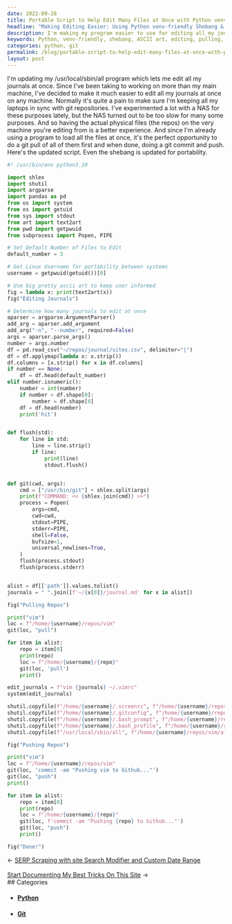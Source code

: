 ```yaml
---
date: 2022-09-28
title: Portable Script to Help Edit Many Files at Once with Python venv-friendly shebang!
headline: "Making Editing Easier: Using Python venv-friendly Shebang & ASCII Art to Edit Multiple Files Across Any Machine"
description: I'm making my program easier to use for editing all my journals across any machine. I'm using Python venv-friendly shebang to ensure portability and adding ASCII art to keep me informed. I'm going through the process of editing, pulling, editing, and pushing the repos. Come find out how I'm doing it!
keywords: Python, venv-friendly, shebang, ASCII art, editing, pulling, repos, portability, git, commit, push, journals
categories: python, git
permalink: /blog/portable-script-to-help-edit-many-files-at-once-with-python-venv-friendly-shebang/
layout: post
---
```



I'm updating my /usr/local/sbin/all program which lets me edit all my journals
at once. Since I've been taking to working on more than my main machine, I've
decided to make it much easier to edit all my journals at once on any machine.
Normally it's quite a pain to make sure I'm keeping all my laptops in sync with
git repositories. I've experimented a lot with a NAS for these purposes lately,
but the NAS turned out to be too slow for many some purposes. And so having the
actual physical files (the repos) on the very machine you're editing from is a
better experience. And since I'm already using a program to load all the files
at once, it's the perfect opportunity to do a git pull of all of them first and
when done, doing a git commit and push. Here's the updated script. Even the
shebang is updated for portability.

```python
#! /usr/bin/env python3.10

import shlex
import shutil
import argparse
import pandas as pd
from os import system
from os import getuid
from sys import stdout
from art import text2art
from pwd import getpwuid
from subprocess import Popen, PIPE

# Set Default Number of Files to Edit
default_number = 3

# Get Linux Username for portability between systems
username = getpwuid(getuid())[0]

# Use big pretty ascii art to keep user informed
fig = lambda x: print(text2art(x))
fig("Editing Journals")

# Determine how many journals to edit at once
aparser = argparse.ArgumentParser()
add_arg = aparser.add_argument
add_arg("-n", "--number", required=False)
args = aparser.parse_args()
number = args.number
df = pd.read_csv("~/repos/journal/sites.csv", delimiter="|")
df = df.applymap(lambda x: x.strip())
df.columns = [x.strip() for x in df.columns]
if number == None:
    df = df.head(default_number)
elif number.isnumeric():
    number = int(number)
    if number > df.shape[0]:
        number = df.shape[0]
    df = df.head(number)
    print('hit')


def flush(std):
    for line in std:
        line = line.strip()
        if line:
            print(line)
            stdout.flush()


def git(cwd, args):
    cmd = ["/usr/bin/git"] + shlex.split(args)
    print(f"COMMAND: << {shlex.join(cmd)} >>")
    process = Popen(
        args=cmd,
        cwd=cwd,
        stdout=PIPE,
        stderr=PIPE,
        shell=False,
        bufsize=1,
        universal_newlines=True,
    )
    flush(process.stdout)
    flush(process.stderr)


alist = df[['path']].values.tolist()
journals = " ".join([f'~/{x[0]}/journal.md' for x in alist])

fig("Pulling Repos")

print("vim")
loc = f"/home/{username}/repos/vim"
git(loc, "pull")

for item in alist:
    repo = item[0]
    print(repo)
    loc = f"/home/{username}/{repo}"
    git(loc, 'pull')
    print()

edit_journals = f"vim {journals} ~/.vimrc"
system(edit_journals)

shutil.copyfile(f"/home/{username}/.screenrc", f"/home/{username}/repos/vim/.screenrc")
shutil.copyfile(f"/home/{username}/.gitconfig", f"/home/{username}/repos/vim/.gitconfig")
shutil.copyfile(f"/home/{username}/.bash_prompt", f"/home/{username}/repos/vim/.bash_prompt")
shutil.copyfile(f"/home/{username}/.bash_profile", f"/home/{username}/repos/vim/.bash_profile")
shutil.copyfile(f"/usr/local/sbin/all", f"/home/{username}/repos/vim/all")

fig("Pushing Repos")

print("vim")
loc = f"/home/{username}/repos/vim"
git(loc, 'commit -am "Pushing vim to Github..."')
git(loc, "push")
print()

for item in alist:
    repo = item[0]
    print(repo)
    loc = f"/home/{username}/{repo}"
    git(loc, f'commit -am "Pushing {repo} to Github..."')
    git(loc, "push")
    print()

fig("Done!")
```


<div class="arrow-links"><div class="post-nav-prev"><span class="arrow">&larr;&nbsp;</span><a href="/blog/serp-scraping-with-site-search-modifier-and-custom-date-range/">SERP Scraping with site Search Modifier and Custom Date Range</a></div> &nbsp; <div class="post-nav-next"><a href="/blog/start-documenting-my-best-tricks-on-this-site/">Start Documenting My Best Tricks On This Site</a><span class="arrow">&nbsp;&rarr;</span></div></div>
## Categories

<ul>
<li><h4><a href='/python/'>Python</a></h4></li>
<li><h4><a href='/git/'>Git</a></h4></li></ul>